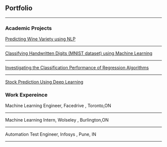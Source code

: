 ## Portfolio

---

### Academic Projects

[Predicting Wine Variety using NLP](https://github.com/MeghaKat/WineVarietyPredictionNLP.git)

---
[Classifying Handwritten Digits (MNIST dataset) using Machine Learning](https://github.com/MeghaKat/NeuralNets.git)

---
[Investigating the Classification Performance of Regression Algorithms](https://github.com/MeghaKat/Regressions.git)

---
[Stock Prediction Using Deep Learning](https://github.com/MeghaKat/DeepLearning.git)







### Work Expereince


Machine Learning Engineer, Facedrive , Toronto,ON

---
Machine Learning Intern, Wolseley , Burlington,ON

---
Automation Test Engineer, Infosys , Pune, IN


---





<!-- Remove above link if you don't want to attibute -->
